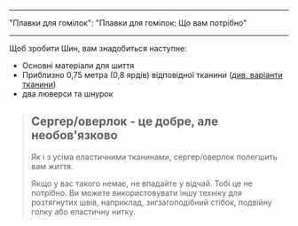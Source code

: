 - - -
"Плавки для гомілок": "Плавки для гомілок: Що вам потрібно"
- - -

Щоб зробити Шин, вам знадобиться наступне:

- Основні матеріали для шиття
- Приблизно 0,75 метра (0,8 ярдів) відповідної тканини ([див. варіанти тканини](/docs/patterns/shin/fabric))
- два люверси та шнурок

> ## Сергер/оверлок - це добре, але необов'язково
> 
> Як і з усіма еластичними тканинами, сергер/оверлок полегшить вам життя.
> 
> Якщо у вас такого немає, не впадайте у відчай. Тобі це не потрібно. Ви можете використовувати іншу техніку для розтягнутих швів, наприклад, зигзагоподібний стібок, подвійну голку або еластичну нитку.
